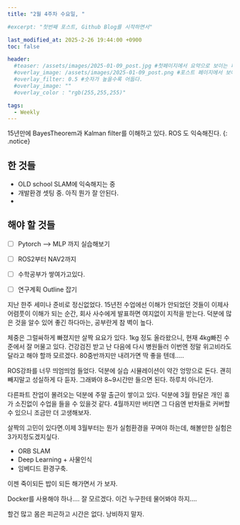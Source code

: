 ```yaml
---
title: "2월 4주차 수요일, "

#excerpt: "첫번째 포스트, Github Blog를 시작하면서"

last_modified_at: 2025-2-26 19:44:00 +0900
toc: false

header:
  #teaser: /assets/images/2025-01-09_post.jpg #첫페이지에서 요약으로 보이는 페이지.
  #overlay_image: /assets/images/2025-01-09_post.png #포스트 페이지에서 보이는 이미지
  #overlay_filter: 0.5 #숫자가 높을수록 어둡다.
  #overlay_image: ""
  #overlay_color : "rgb(255,255,255)"

tags:
  - Weekly  
---
```


15년만에 BayesTheorem과 Kalman filter를 이해하고 있다. ROS 도 익숙해진다. 
{: .notice}

## 한 것들 
  - OLD school SLAM에 익숙해지는 중
  - 개발환경 셋팅 중. 아직 뭔가 잘 안된다. 
  - 

## 해야 할 것들
  - [ ] Pytorch --> MLP 까지 실습해보기
  - [ ] ROS2부터 NAV2까지 
  - [ ] 수학공부가 쌓여가고있다. 
  - [ ] 연구계획 Outline 잡기



지난 한주 세미나 준비로 정신없었다. 
15년전 수업에선 이해가 안되었던 것들이 이제사 어렴풋이 이해가 되는 순간, 
회사 사수에게 발표하면 여지없이 지적을 받는다. 덕분에 많은 것을 알수 있어 좋긴 하다마는, 공부란게 참 벽이 높다. 

체중은 그럴싸하게 빠졌지만 살짝 요요가 있다. 1kg 정도 올라왔으니, 현재 4kg빠진 수준에서 잘 머물고 있다. 
건강검진 받고 난 다음에 다시 병원들러 이번엔 정말 위고비라도 달라고 해야 할까 모르겠다. 
80중반까지만 내려가면 딱 좋을 텐데.....

ROS강좌를 너무 띄엄띄엄 들었다. 
덕분에 실습 시뮬레이션이 약간 엉망으로 돈다. 
괜히 빼지말고 성실하게 다 듣자. 그래봐야 8~9시간만 들으면 된다. 하루치 아니던가. 

다른파트 잔업이 몰려오는 덕분에 주말 출근이 쌓이고 있다. 덕분에 3월 한달은 개인 휴가 소진없이 수업을 들을 수 있을것 같다. 
4월까지만 버티면 그 다음엔 반차들로 커버할 수 있으니 조금만 더 고생해보자.

살짝의 고민이 있다면.이제 3월부터는 뭔가 실험환경을 꾸며야 하는데, 해볼만한 실험은 3가지정도겠지싶다. 
  - ORB SLAM
  - Deep Learning + 사물인식
  - 임베디드 환경구축.

이젠 죽이되든 밥이 되든 해가면서 가 보자. 

Docker를 사용해야 하나.... 잘 모르겠다. 이건 누구한테 물어봐야 하지....

할건 많고 몸은 피곤하고 시간은 없다. 낭비하지 말자. 



